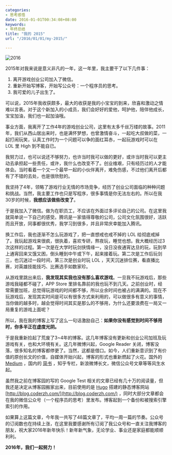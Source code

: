 ```yaml
---
categories:
- 思考感悟
date: 2016-01-01T00:34:08+08:00
keywords:
- 年终总结
title: "我的 2015"
url: "/2016/01/01/my-2015/"

---
```


![2016](http://7xlx3k.com1.z0.glb.clouddn.com/2016.jpg-wt)

2015年对我来说是意义非凡的一年，这一年里，我主要干了以下几件事：

 1. 离开游戏创业公司加入了微信。
 1. 重新开始写博客，开始写公众号：一个程序员的思考。
 1. 我可爱的儿子出生了。

可以说，2015年我收获颇多，最大的收获是我的小宝宝的到来，欣喜和激动之情难以言表。对于这个新加入的小成员，我们会好好的爱他，呵护他，陪伴他成长，宝宝加油，我们也一起加油哦。

事业方面，我离开了工作4年的游戏创业公司，这里有太多千丝万缕的故事。2011年，我们从西山居出来时，也是满怀梦想，也曾激情奋斗，一起吃大叔做的菜，一起打闹玩笑，认真工作时为一个问题可以争的面红耳赤，一起玩游戏时可以在 LOL 里 High 到不能自已。

我努力过，也可以说还不够努力，也许当时我可以做的更好，或许当时我可以更主动去承担起一些责任，或许，我什么也改变不了。创业维艰，只有经历过的人才能体会。当时看着一个又一个最早一起的小伙伴离开，难免伤感，不过他们离开后都有了不错的去处，也是很欣慰的。

我坚持了4年，领略了游戏行业无情的市场竞争，经历了创业公司面临的种种问题和挑战。当然，我主要工作也只是写程序，很多事情是你无法左右的。所以在我30岁的时候，**我想应该做些改变了**。

于是我加入了微信。做为在职员工，不应该在外面过多评论自己的公司。在这里我就简单说一下自己的感受。腾讯是一家值得尊敬的公司，公司文化氛围很好，活跃而且开放，同事都很优秀，我学习到很多，并且非常庆幸能加入腾讯。

换工作后，我也逐渐不怎么玩游戏了，把一直想戒也戒不掉的 LOL 给彻底戒掉了。我玩起游戏来很疯，很执着，喜欢专研，熬夜玩，睡觉也想。我大概经历过3次这样的过程。第一次是在大学时玩剑侠情缘一，没日没夜通宵达旦的玩，玩到早上通宵回来又饿又困，倒头睡到中午或下午，起来接着玩。第二次是工作后玩剑三，也沉迷过一段时间，第三次是创业时玩 LOL ，天天沉迷排位赛，看直播比赛，对英雄技能技巧、比赛选手如数家珍。

从游戏里跳出来后，**我发现其实我也没有那么喜欢游戏**。一旦我不玩游戏后，那些游戏我碰都不碰了，APP Store 里排名靠前的我也玩不到几天。之前创业时，经常需要加班，总觉得玩游戏的时间都不够，所以业余时间也被占的满满的。现在不玩游戏后，发现其实时间是可以有很多方式来利用的，可以做很多有意义的事情，当你做的越多时，越会觉得时间其实是那么的不够用，为什么还要浪费在一局又一局重复的游戏上面呢？

所以，我在我的博客上写了这么一句话激励自己：**如果你没有感觉到时间不够用时，你多半正在虚度光阴。**

于是我重新捡起了荒废了3~4年的博客。这几年博客没有更新和创业公司加班及玩游戏有关，也和大环境有关。这几年微博兴起，Google Reader 关闭，博客没落，很多知名的博客都停更了。当然，这都是借口。如今，人们重新意识到了有价值的原创长文的价值，自媒体开始兴起，博客的形式也重新燃起了火花。国外的 [Medium](https://medium.com/) ，国内的 [简书](http://www.jianshu.com/) ，知乎专栏，新浪微博长文，微信公众号文章等等风生水起。

虽然我之前在博客园的写的 Google Test 相关的文章已经有几十万的阅读量，但我还是决定从博客园搬家出来，目前使用的是 [Hugo](gohugo.io) 搭建的静态博客网站 [http://blog.coderzh.com/](http://blog.coderzh.com/) ，同时大部分文章都会在我的微信公众号（一个程序员的思考）里发布。博客起到一个备份和被搜索引擎索引的作用。

如果算上这篇文章，今年我一共写了48篇文章了，平均一周一篇的节奏。公众号的订阅数也在持续上涨，在这里我要感谢所有订阅了我公众号和一直关注我博客的朋友，祝大家2016年新年快乐！新年新气象，无论学业、事业还是家庭都能顺顺利利。

**2016年，我们一起努力！**

<!--more-->

